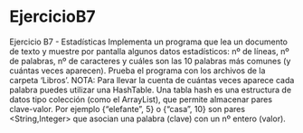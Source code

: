 # EjercicioB7

Ejercicio B7 - Estadísticas
Implementa un programa que lea un documento de texto y muestre por pantalla algunos datos
estadísticos: nº de líneas, nº de palabras, nº de caracteres y cuáles son las 10 palabras más
comunes (y cuántas veces aparecen). Prueba el programa con los archivos de la carpeta ‘Libros’.
NOTA: Para llevar la cuenta de cuántas veces aparece cada palabra puedes utilizar una
HashTable. Una tabla hash es una estructura de datos tipo colección (como el ArrayList), que
permite almacenar pares clave-valor. Por ejemplo {“elefante”, 5} o {“casa”, 10} son pares
<String,Integer> que asocian una palabra (clave) con un nº entero (valor).
